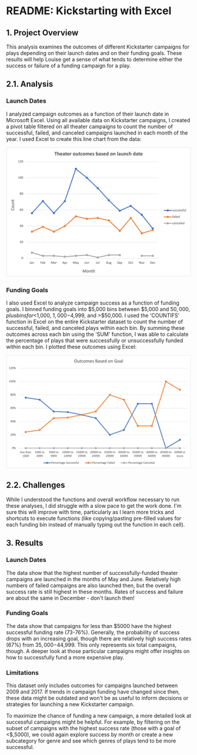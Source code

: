 # README: Kickstarting with Excel


## 1. Project Overview

This analysis examines the outcomes of different Kickstarter campaigns for plays depending on their launch dates and on their funding goals. These results will help Louise get a sense of what tends to determine either the success or failure of a funding campaign for a play. 

## 2.1. Analysis

### Launch Dates

I analyzed campaign outcomes as a function of their launch date in Microsoft Excel. Using all available data on Kickstarter campaigns, I created a pivot table filtered on all theater campaigns to count the number of successful, failed, and canceled campaigns launched in each month of the year. I used Excel to create this line chart from the data:  

  
![](resources/theater_outcomes_vs_launch.png)


### Funding Goals

I also used Excel to analyze campaign success as a function of funding goals. I binned funding goals into $5,000 bins between $5,000 and $50,000, plus bins for <$1,000, $1,000-$4,999, and >$50,000. I used the 'COUNTIFS' function in Excel on the entire Kickstarter dataset to count the number of successful, failed, and canceled plays within each bin. By summing these outcomes across each bin using the 'SUM' function, I was able to calculate the percentage of plays that were successfully or unsuccessfully funded within each bin. I plotted these outcomes using Excel:


![](resources/outcomes_vs_goals.png)


## 2.2. Challenges

While I understood the functions and overall workflow necessary to run these analyses, I did struggle with a slow pace to get the work done. I'm sure this will improve with time, particularly as I learn more tricks and shortcuts to execute functions (like copying/pasting pre-filled values for each funding bin instead of manually typing out the function in each cell).


## 3. Results


### Launch Dates

The data show that the highest number of successfully-funded theater campaigns are launched in the months of May and June. Relatively high numbers of failed campaigns are also launched then, but the overall success rate is still highest in these months. Rates of success and failure are about the same in December - don't launch then!


### Funding Goals

The data show that campaigns for less than $5000 have the highest successful funding rate (73-76%). Generally, the probability of success drops with an increasing goal, though there are relatively high success rates (67%) from $35,000-$44,999. This only represents six total campaigns, though. A deeper look at those particular campaigns might offer insights on how to successfully fund a more expensive play. 


### Limitations

This dataset only includes outcomes for campaigns launched between 2009 and 2017. If trends in campaign funding have changed since then, these data might be outdated and won't be as useful to inform decisions or strategies for launching a new Kickstarter campaign. 

To maximize the chance of funding a new campaign, a more detailed look at successful campaigns might be helpful. For example, by filtering on the subset of campaigns with the highest success rate (those with a goal of <$,5000), we could again explore success by month or create a new subcategory for genre and see which genres of plays tend to be more successful.  